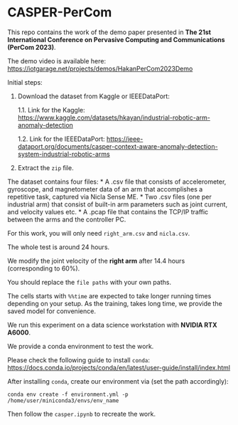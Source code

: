 # CASPER-PerCom
This repo contains the work of the demo paper presented in **The 21st International Conference on Pervasive Computing and Communications (PerCom 2023)**.

The demo video is available here: https://iotgarage.net/projects/demos/HakanPerCom2023Demo

Initial steps:

1. Download the dataset from Kaggle or IEEEDataPort:

    1.1. Link for the Kaggle: https://www.kaggle.com/datasets/hkayan/industrial-robotic-arm-anomaly-detection
    
    1.2. Link for the IEEEDataPort: https://ieee-dataport.org/documents/casper-context-aware-anomaly-detection-system-industrial-robotic-arms
2. Extract the `zip` file.

The dataset contains four files:
    * A .csv file that consists of accelerometer, gyroscope, and magnetometer data of an arm that accomplishes a repetitive task, captured via Nicla Sense ME.
    * Two .csv files (one per industrial arm) that consist of built-in arm parameters such as joint current, and velocity values etc.
    * A .pcap file that contains the TCP/IP traffic between the arms and the controller PC.

For this work, you will only need `right_arm.csv` and `nicla.csv`.

The whole test is around 24 hours.

We modify the joint velocity of the **right arm** after 14.4 hours (corresponding to 60%).

You should replace the `file paths` with your own paths.

The cells starts with `%%time` are expected to take longer running times depending on your setup. As the training, takes long time, we provide the saved model for convenience.

We run this experiment on a data science workstation with **NVIDIA RTX A6000**.

We provide a conda environment to test the work. 

Please check the following guide to install `conda`: https://docs.conda.io/projects/conda/en/latest/user-guide/install/index.html

After installing `conda`, create our environment via (set the path accordingly):

`conda env create -f environment.yml -p /home/user/miniconda3/envs/env_name`

Then follow the `casper.ipynb` to recreate the work.
